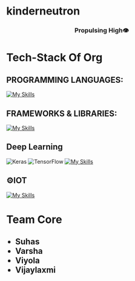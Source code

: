 # kinderneutron

<h3 align="center"> Propulsing High👁️</h3>

# Tech-Stack Of Org

<h2>PROGRAMMING LANGUAGES:</h2>

[![My Skills](https://skillicons.dev/icons?i=c,cpp,latex,markdown,python,html,css,js)](https://skillicons.dev)

<h2>FRAMEWORKS & LIBRARIES:</h2>

[![My Skills](https://skillicons.dev/icons?i=django,bootstrap,react)](https://skillicons.dev)

<h2>Deep Learning</h2>

![Keras](https://img.shields.io/badge/Keras-%23D00000.svg?style=for-the-badge&logo=Keras&logoColor=white) ![TensorFlow](https://img.shields.io/badge/TensorFlow-%23FF6F00.svg?style=for-the-badge&logo=TensorFlow&logoColor=white)
[![My Skills](https://skillicons.dev/icons?i=keras,numpy,pandas,plotly)](https://skillicons.dev)
<h2>⚙IOT</h2>

[![My Skills](https://skillicons.dev/icons?i=arduino,vscode,git,github)](https://skillicons.dev)

# Team Core
<ul>
  <h2>
  <li>Suhas</li>
    <li>Varsha</li>
    <li>Viyola</li>
    <li>Vijaylaxmi</li>
  </h2>
</ul>
